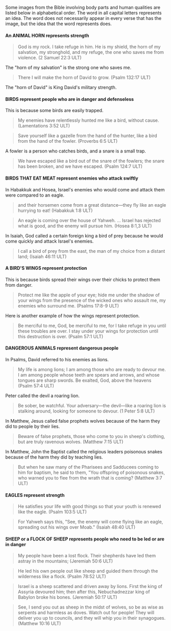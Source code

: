 
Some images from the Bible involving body parts and human qualities are listed below in alphabetical order. The word in all capital letters represents an idea. The word does not necessarily appear in every verse that has the image, but the idea that the word represents does.


#### An ANIMAL HORN represents strength

> God is my rock. I take refuge in him.
> He is my shield, the horn of my salvation, my stronghold, and my refuge,
> the one who saves me from violence. (2 Samuel 22:3 ULT)

The "horn of my salvation" is the strong one who saves me.

>There I will make the horn of David to grow. (Psalm 132:17 ULT)

The "horn of David" is King David's military strength.

#### BIRDS represent people who are in danger and defenseless

This is because some birds are easily trapped.

>My enemies have relentlessly hunted me like a bird, without cause. (Lamentations 3:52 ULT)

>Save yourself like a gazelle from the hand of the hunter,
>like a bird from the hand of the fowler. (Proverbs 6:5 ULT)

A fowler is a person who catches birds, and a snare is a small trap.

>We have escaped like a bird out of the snare of the fowlers;
>the snare has been broken, and we have escaped. (Psalm 124:7 ULT)

#### BIRDS THAT EAT MEAT represent enemies who attack swiftly

In Habakkuk  and Hosea, Israel's enemies who would come and attack them were compared to an eagle.
<blockquote> and their horsemen come from a great distance—they fly like an eagle hurrying to eat! (Habakkuk 1:8 ULT) </blockquote>

>An eagle is coming over the house of Yahweh.
> ... Israel has rejected what is good,
>and the enemy will pursue him. (Hosea 8:1,3 ULT)

In Isaiah, God called a certain foreign king a bird of prey because he would come quickly and attack Israel's enemies.
>I call a bird of prey from the east, the man of my choice from a distant land; (Isaiah 46:11 ULT)

#### A BIRD'S WINGS represent protection

This is because birds spread their wings over their chicks to protect them from danger.
>Protect me like the apple of your eye; hide me under the shadow of your wings
> from the presence of the wicked ones who assault me, my enemies who surround me. (Psalms 17:8-9 ULT)

Here is another example of how the wings represent protection.
> Be merciful to me, God, be merciful to me,
> for I take refuge in you until these troubles are over.
> I stay under your wings for protection until this destruction is over.  (Psalm 57:1 ULT)

#### DANGEROUS ANIMALS represent dangerous people

In Psalms, David referred to his enemies as lions.
>My life is among lions;
>I am among those who are ready to devour me.
>I am among people whose teeth are spears and arrows,
>and whose tongues are sharp swords.
>Be exalted, God, above the heavens (Psalm 57:4 ULT)

Peter called the devil a roaring lion.
>Be sober, be watchful. Your adversary—the devil—like a roaring lion is stalking around, looking for someone to devour. (1 Peter 5:8 ULT)

In Matthew, Jesus called false prophets wolves because of the harm they did to people by their lies.
>Beware of false prophets, those who come to you in sheep's clothing, but are truly ravenous wolves. (Matthew 7:15 ULT)

In Matthew, John the Baptist called the religious leaders poisonous snakes because of the harm they did by teaching lies.
>But when he saw many of the Pharisees and Sadducees coming to him for baptism, he said to them, "You offspring of poisonous snakes, who warned you to flee from the wrath that is coming? (Matthew 3:7 ULT)

#### EAGLES represent strength

> He satisfies your life with good things
> so that your youth is renewed like the eagle. (Psalm 103:5 ULT)


<blockquote>For Yahweh says this, "See, the enemy will come flying like an eagle, spreading out his wings over Moab."  (Isaiah 48:40 ULT) </blockquote>


#### SHEEP or a FLOCK OF SHEEP represents people who need to be led or are in danger

>My people have been a lost flock. Their shepherds have led them astray in the mountains; (Jeremiah 50:6 ULT)

<blockquote>He led his own people out like sheep and guided them through the wilderness like a flock. (Psalm 78:52 ULT) </blockquote>

>Israel is a sheep scattered and driven away by lions. First the king of Assyria devoured him;
>then after this, Nebuchadnezzar king of Babylon broke his bones. (Jeremiah 50:17 ULT)


<blockquote>See, I send you out as sheep in the midst of wolves, so be as wise as serpents and harmless as doves. Watch out for people! They will deliver you up to councils, and they will whip you in their synagogues. (Matthew 10:16 ULT) </blockquote>
